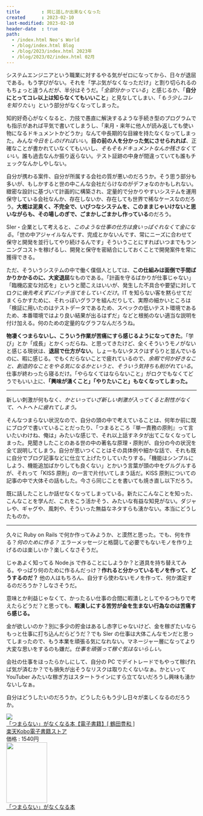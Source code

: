 ```yaml
---
title        : 同じ話しか出来なくなった
created      : 2023-02-10
last-modified: 2023-02-10
header-date  : true
path:
  - /index.html Neo's World
  - /blog/index.html Blog
  - /blog/2023/index.html 2023年
  - /blog/2023/02/index.html 02月
---
```


システムエンジニアという職業に対するやる気がゼロになってから、日々が退屈である。もう学びがない。それを「学ぶ気がなくなっただけ」と割り切られるのもちょっと違うんだが、半分はそうだ。「*全部分かっている*」と感じるか、「**自分にとってコレ以上は知らなくてもいいこと**」と見なしてしまい、「*もう少しコレを知りたい*」という部分がなくなってしまった。

知的好奇心がなくなると、力技で愚直に解決するような手続き型のプログラムでも指示があれば平気で書いてしまうし、「来月・来年に他人が読み返しても使い物になるドキュメントかどうか」なんて中長期的な目線を持たなくなってしまった。みんな*今日をしのげればいい*。**目の前の人を分かった気にさせられれば**、正確なことが書かれていなくてもいいし、*そもそもドキュメントなんか残さなくていい*。誰も過去なんか振り返らない。テスト証跡の中身が間違っていても誰もチェックなんかしやしない。

自分が携わる案件、自分が所属する会社の質が悪いのだろうか。そう思う部分も多いが、もしかすると世の中こんな会社だらけなのがデフォなのかもしれない。緻密な設計に基づいて計画的に構築され、定量的で分かりやすいシステムを運用保守している会社なんか、存在しないか、存在しても世界で稀なケースなのだろう。**大概は泥臭く、不完全で、いびつなシステムを、このままじゃいけないと思いながらも、その場しのぎで、ごまかしごまかし作っている**のだろう。

SIer・企業として考えると、*このような仕事の仕方は食いっぱぐれなくて金になる*。「世の中アジャイルなんです、完成とかないんです、常にニーズに合わせて保守と開発を並行してやり続けるんです」そういうことにすればいつまでもランニングコストを稼げるし、開発と保守を密結合にしておくことで開発案件を常に獲得できる。

ただ、そういうシステムの中で働く僕個人としては、**この仕組みは面倒で手間ばかりかかるのに、大変退屈**なものである。「計画を守るばかりが仕事じゃない」「臨機応変な対応を」というと聞こえはいいが、発生した不具合や要望に対してロクに*後先考えずにパッチ当てをしていくだけ*。IT を知らない客を黙らせてだまくらかすために、それっぽいグラフを組んだりして、実際の細かいところは「検証に用いたのはテストデータであるため、スペックの低いテスト環境であるため、本番環境ではより良い結果が出るはずだ」などと根拠のない適当な説明を付け加える。何のための定量的なグラフなんだろうね。

**物凄くつまらないし、こういう作業が苦痛にすら感じるようになってきた**。「学び」とか「成長」とかくっだらね、と思ってきたけど、全くそういうモノがないと感じる現状は、**退屈で仕方がない**。しょーもないタスクはずらりと並んでいるのに、暇に感じる。でもくだらないことで疲れているので、*余暇で何か好きなこと、創造的なことをやる気になるかというと、そういう気持ちも削がれている*。仕事が終わったら寝るだけ。「やらなくてはならないこと」がロクでもなくてどうでもいい上に、**「興味が湧くこと」「やりたいこと」もなくなってしまった。**

-----

新しい刺激が何もなく、*かといっていざ新しい刺激が入ってくると耐性がなくて、ヘトヘトに疲れてしまう。*

そんなつまらない状況なので、自分の頭の中で考えていることは、何年か前に既にブログで書いていることだったり、「つまるところ『単一責務の原則』って言いたいわけね、俺は」みたいな感じで、それ以上話すネタが出てこなくなってしまった。見聞きしたことのある世の中の著名な原理・原則が、自分の今の状況を全て説明してしまう。自分が思いつくことはその具体例や細かな話で、それも既に自分でブログ記事などに仕立て上げたりしていたりする。「機能はシンプルにしよう、機能追加ばかりしても良くない」とかいう言葉が頭の中をグルグルするが、それって「KISS 原則」の一言で片付いてしまう話だ。KISS 原則についての記事の中で大体その話もした。今さら同じことを書いても焼き直し以下だろう。

既に話したことしか話せなくなってしまっている。新たにこんなことを知った、こんなことを学んだ、これをこう活かそう、みたいな有益な知見がない。ダジャレや、ギャグや、風刺や、そういった無益なネタすらも湧かない。本当にどうしたものか。

-----

久々に Ruby on Rails で何か作ってみようか、と漠然と思った。でも、何を作る？*何のために作る？* エラーメッセージと格闘して必要でもないモノを作り上げるのは楽しいか？楽しくなさそうだ。

じゃあよく知ってる Node.js で作ることにしようか？と道具を持ち替えてみる。やっぱり何のために作るんだっけ？**作れると分かっているモノを作って、どうするのだ？** 他の人はもちろん、自分すら使わないモノを作って、何か満足するのだろうか？しなさそうだ。

意味とか利益じゃなくて、かったるい仕事の合間に暇潰しとしてやるつもりで考えたらどうだ？と思っても、**暇潰しにする苦労が金を生まない行為なのは苦痛すら感じる。**

金が欲しいのか？別に多少の貯金はあるし赤字じゃないけど、金を稼ぎたいならもっと仕事に打ち込んだらどうだ？でも SIer の仕事は大体こんなモンだと思ってしまったので、もう本業を頑張る気になれない。マネージャー層になってより大変な思いをするのも嫌だ。*仕事を頑張って稼ぐ気はないらしい。*

会社の仕事をほったらかしにして、自分の PC でデイトレードでもやって稼げれば気が済むか？でも損失が出そうなリスクは取りたくないなぁ。かといって YouTuber みたいな稼ぎ方はスタートラインにすら立てないだろうし興味も湧かないしなぁ。

自分はどうしたいのだろうか。どうしたらもう少し日々が楽しくなるのだろうか。

<div class="ad-rakuten">
  <div class="ad-rakuten-image">
    <a href="https://hb.afl.rakuten.co.jp/hgc/g00reb42.waxycf23.g00reb42.waxyd080/?pc=https%3A%2F%2Fitem.rakuten.co.jp%2Frakutenkobo-ebooks%2Feedcaf777f9f3cb3838140f09ab44c76%2F&amp;m=http%3A%2F%2Fm.rakuten.co.jp%2Frakutenkobo-ebooks%2Fi%2F16698006%2F">
      <img src="https://thumbnail.image.rakuten.co.jp/@0_mall/rakutenkobo-ebooks/cabinet/7425/2000005457425.jpg?_ex=128x128">
    </a>
  </div>
  <div class="ad-rakuten-info">
    <div class="ad-rakuten-title">
      <a href="https://hb.afl.rakuten.co.jp/hgc/g00reb42.waxycf23.g00reb42.waxyd080/?pc=https%3A%2F%2Fitem.rakuten.co.jp%2Frakutenkobo-ebooks%2Feedcaf777f9f3cb3838140f09ab44c76%2F&amp;m=http%3A%2F%2Fm.rakuten.co.jp%2Frakutenkobo-ebooks%2Fi%2F16698006%2F">「つまらない」がなくなる本【電子書籍】[ 鶴田豊和 ]</a>
    </div>
    <div class="ad-rakuten-shop">
      <a href="https://hb.afl.rakuten.co.jp/hgc/g00reb42.waxycf23.g00reb42.waxyd080/?pc=https%3A%2F%2Fwww.rakuten.co.jp%2Frakutenkobo-ebooks%2F&amp;m=http%3A%2F%2Fm.rakuten.co.jp%2Frakutenkobo-ebooks%2F">楽天Kobo電子書籍ストア</a>
    </div>
    <div class="ad-rakuten-price">価格 : 1540円</div>
  </div>
</div>

<div class="ad-amazon">
  <div class="ad-amazon-image">
    <a href="https://www.amazon.co.jp/dp/B0756Q9C21?tag=neos21-22&amp;linkCode=osi&amp;th=1&amp;psc=1">
      <img src="https://m.media-amazon.com/images/I/51Yt9jyOWSL._SL160_.jpg" width="108" height="160">
    </a>
  </div>
  <div class="ad-amazon-info">
    <div class="ad-amazon-title">
      <a href="https://www.amazon.co.jp/dp/B0756Q9C21?tag=neos21-22&amp;linkCode=osi&amp;th=1&amp;psc=1">「つまらない」がなくなる本</a>
    </div>
  </div>
</div>
